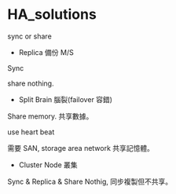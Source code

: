 # HA_solutions
sync or share



* Replica 備份 M/S

Sync

share nothing.

* Split Brain 腦裂(failover 容錯)

Share memory. 共享數據。

use heart beat

需要 SAN, storage area network 共享記憶體。

* Cluster Node 叢集

Sync & Replica & Share Nothig, 同步複製但不共享。




